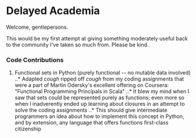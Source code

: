 
# Delayed Academia

Welcome, gentlepersons.

This would be my first attempt at giving something moderately useful back to the community I've taken so much from.
Please be kind.

### Code Contributions
1. Functional sets in Python (purely functional -- no mutable data involved)
..* Adapted *cough* ripped off *cough* from my coding assignments that were a part of Martin Odersky's
    excellent offering on Coursera: "Functional Programming Principals in Scala"
..* It blew my mind when I saw that sets could be represented purely as functions; even more so when
    I inadverently ended up learning about closures in an attempt to solve the coding assignments
..* This should give intermediate programmers an idea about how to implement this concept in Python, and
    by extension, any language that offers functions first-class citizenship